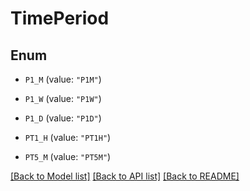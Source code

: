 # TimePeriod

## Enum


* `P1_M` (value: `"P1M"`)

* `P1_W` (value: `"P1W"`)

* `P1_D` (value: `"P1D"`)

* `PT1_H` (value: `"PT1H"`)

* `PT5_M` (value: `"PT5M"`)


[[Back to Model list]](../README.md#documentation-for-models) [[Back to API list]](../README.md#documentation-for-api-endpoints) [[Back to README]](../README.md)


